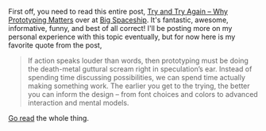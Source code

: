 First off, you need to read this entire post, [Try and Try Again – Why Prototyping Matters](http://www.bigspaceship.com/2012/07/try-and-try-again-why-prototyping-matters/) over at [Big Spaceship](http://www.bigspaceship.com/). It's fantastic, awesome, informative, funny, and best of all correct\! I'll be posting more on my personal experience with this topic eventually, but for now here is my favorite quote from the post,

> If action speaks louder than words, then prototyping must be doing the death-metal guttural scream right in speculation’s ear. Instead of spending time discussing possibilities, we can spend time actually making something work. The earlier you get to the trying, the better you can inform the design – from font choices and colors to advanced interaction and mental models.

[Go read](http://www.bigspaceship.com/2012/07/try-and-try-again-why-prototyping-matters/) the whole thing.
